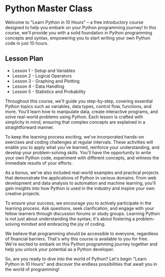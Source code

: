 # Python Master Class
Welcome to "Learn Python in 10 Hours" – a free introductory course designed to help you embark on your Python programming journey! In this course, we'll provide you with a solid foundation in Python programming concepts and syntax, empowering you to start writing your own Python code in just 10 hours.

## Lesson Plan
* Lesson  1 - Setup and Variables
* Lesson  2 - Logical Operators
* Lesson  3 - Graphing and Plotting
* Lesson  4 - Data Handling
* Lesson  5 - Statistics and Probability


Throughout this course, we'll guide you step-by-step, covering essential Python topics such as variables, data types, control flow, functions, and more. You'll learn how to manipulate data, create interactive programs, and solve real-world problems using Python. Each lesson is crafted with simplicity in mind, ensuring that complex concepts are explained in a straightforward manner.

To keep the learning process exciting, we've incorporated hands-on exercises and coding challenges at regular intervals. These activities will enable you to apply what you've learned, reinforce your understanding, and develop your problem-solving skills. You'll have the opportunity to write your own Python code, experiment with different concepts, and witness the immediate results of your efforts.

As a bonus, we've also included real-world examples and practical projects that demonstrate the applications of Python in various domains. From web development and data analysis to automation and machine learning, you'll gain insights into how Python is used in the industry and inspire your own creative projects.

To ensure your success, we encourage you to actively participate in the learning process. Ask questions, seek clarification, and engage with your fellow learners through discussion forums or study groups. Learning Python is not just about understanding the syntax; it's about fostering a problem-solving mindset and embracing the joy of coding.

We believe that programming should be accessible to everyone, regardless of financial barriers. That's why this course is available to you for free. We're excited to embark on this Python programming journey together and help you unlock your potential as a Python developer.

So, are you ready to dive into the world of Python? Let's begin "Learn Python in 10 Hours" and discover the endless possibilities that await you in the world of programming!